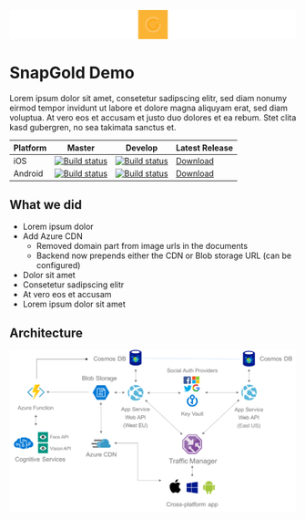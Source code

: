
![Banner](Images/banner.png)

# SnapGold Demo
Lorem ipsum dolor sit amet, consetetur sadipscing elitr, sed diam nonumy eirmod tempor invidunt ut labore et dolore magna aliquyam erat, sed diam voluptua. At vero eos et accusam et justo duo dolores et ea rebum. Stet clita kasd gubergren, no sea takimata sanctus et.

| Platform | Master | Develop | Latest Release |
|----------|--------------------------------------------------------------------------------------------------------------------------------------------------|---------|---------|
| iOS      | [![Build status](https://build.mobile.azure.com/v0.1/apps/0da4e6cf-5853-4c6c-bd8d-0760b6330a0b/branches/master/badge)](https://mobile.azure.com) | [![Build status](https://build.mobile.azure.com/v0.1/apps/0da4e6cf-5853-4c6c-bd8d-0760b6330a0b/branches/develop/badge)](https://mobile.azure.com) | [Download](install.mobile.azure.com/orgs/emea-gbb/apps/snapgold-ios/distribution_groups/public) |
| Android  | [![Build status](https://build.mobile.azure.com/v0.1/apps/8f830d4e-424e-4c37-b9dd-b7a161fb493f/branches/master/badge)](https://mobile.azure.com) | [![Build status](https://build.mobile.azure.com/v0.1/apps/8f830d4e-424e-4c37-b9dd-b7a161fb493f/branches/develop/badge)](https://mobile.azure.com) | [Download](https://install.mobile.azure.com/orgs/emea-gbb/apps/snapgold-android/distribution_groups/public) |

## What we did

- Lorem ipsum dolor
- Add Azure CDN
  - Removed domain part from image urls in the documents
  - Backend now prepends either the CDN or Blob storage URL (can be configured) 
- Dolor sit amet
- Consetetur sadipscing elitr
- At vero eos et accusam
- Lorem ipsum dolor sit amet

 ## Architecture
 ![Architecture Diagram](Images/architecture-diagram.png)